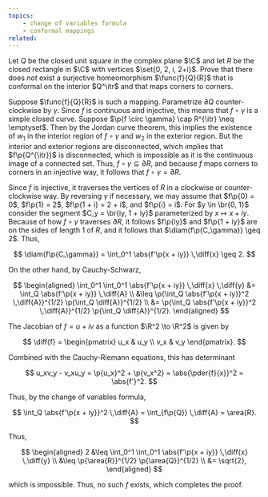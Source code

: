 ```yaml
---
topics:
    - change of variables formula
    - conformal mappings
related:
---
```


<problem>

Let $Q$ be the closed unit square in the complex plane $\C$ and let $R$ be the closed rectangle in $\C$ with vertices $\set{0, 2, i, 2+i}$. Prove that there does _not_ exist a surjective homeomorphism $\func{f}{Q}{R}$ that is conformal on the interior $Q^\itr$ and that maps corners to corners.

</problem>

<solution>

Suppose $\func{f}{Q}{R}$ is such a mapping. Parametrize $\partial{Q}$ counter-clockwise by $\gamma$. Since $f$ is continuous and injective, this means that $f \circ \gamma$ is a simple closed curve. Suppose $\p{f \circ \gamma} \cap R^{\itr} \neq \emptyset$. Then by the Jordan curve theorem, this implies the existence of $w_1$ in the interior region of $f \circ \gamma$ and $w_2$ in the exterior region. But the interior and exterior regions are disconnected, which implies that $f\p{Q^{\itr}}$ is disconnected, which is impossible as it is the continuous image of a connected set. Thus, $f \circ \gamma \subseteq \partial{R}$, and because $f$ maps corners to corners in an injective way, it follows that $f \circ \gamma = \partial{R}$.

Since $f$ is injective, it traverses the vertices of $R$ in a clockwise or counter-clockwise way. By reversing $\gamma$ if necessary, we may assume that $f\p{0} = 0$, $f\p{1} = 2$, $f\p{1 + i} = 2 + i$, and $f\p{i} = i$. For $y \in \br{0, 1}$ consider the segment $C_y = \br{iy, 1 + iy}$ parameterized by $x \mapsto x + iy$. Because of how $f \circ \gamma$ traverses $\partial{R}$, it follows $f\p{iy}$ and $f\p{1 + iy}$ are on the sides of length $1$ of $R$, and it follows that $\diam{f\p{C_\gamma}} \geq 2$. Thus,

$$
\diam{f\p{C_\gamma}}
    = \int_0^1 \abs{f'\p{x + iy}} \,\diff{x} \geq 2.
$$

On the other hand, by Cauchy-Schwarz,

$$
\begin{aligned}
    \int_0^1 \int_0^1 \abs{f'\p{x + iy}} \,\diff{x} \,\diff{y}
        &= \int_Q \abs{f'\p{x + iy}} \,\diff{A} \\
        &\leq \p{\int_Q \abs{f'\p{x + iy}}^2 \,\diff{A}}^{1/2} \p{\int_Q \diff{A}}^{1/2} \\
        &= \p{\int_Q \abs{f'\p{x + iy}}^2 \,\diff{A}}^{1/2} \p{\int_Q \diff{A}}^{1/2}.
\end{aligned}
$$

The Jacobian of $f = u + iv$ as a function $\R^2 \to \R^2$ is given by

$$
\diff{f} =
    \begin{pmatrix}
        u_x & u_y \\
        v_x & v_y
    \end{pmatrix}.
$$

Combined with the Cauchy-Riemann equations, this has determinant

$$
u_xv_y - v_xu_y = \p{u_x}^2 + \p{v_x^2} = \abs{\pder{f}{x}}^2 = \abs{f'}^2.
$$

Thus, by the change of variables formula,

$$
\int_Q \abs{f'\p{x + iy}}^2 \,\diff{A}
    = \int_{f\p{Q}} \,\diff{A}
    = \area{R}.
$$

Thus,

$$
\begin{aligned}
    2
        &\leq \int_0^1 \int_0^1 \abs{f'\p{x + iy}} \,\diff{x} \,\diff{y} \\
        &\leq \p{\area{R}}^{1/2} \p{\area{Q}}^{1/2} \\
        &= \sqrt{2},
\end{aligned}
$$

which is impossible. Thus, no such $f$ exists, which completes the proof.

</solution>
